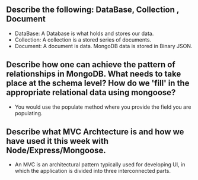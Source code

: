## Describe the following: DataBase, Collection , Document
* DataBase: A Database is what holds and stores our data.
* Collection: A collection is a stored series of documents.
* Document: A document is data. MongoDB data is stored in Binary JSON.



## Describe how one can achieve the pattern of relationships in MongoDB. What needs to take place at the schema level? How do we 'fill' in the appropriate relational data using mongoose?
* You would use the populate method where you provide the field you are populating.


## Describe what MVC Archtecture is and how we have used it this week with Node/Express/Mongoose.
* An MVC is an architectural pattern typically used for developing UI, in which the application is divided into three interconnected parts.